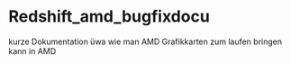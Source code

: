 # Redshift_amd_bugfixdocu
kurze Dokumentation üwa wie man AMD Grafikkarten zum laufen bringen kann in AMD
